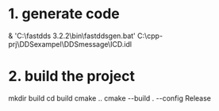# 1. generate code
& 'C:\fastdds 3.2.2\bin\fastddsgen.bat' C:\cpp-prj\DDSexampel\DDSmessage\ICD.idl

# 2. build the project
mkdir build
cd build
cmake .. 
cmake --build . --config Release



